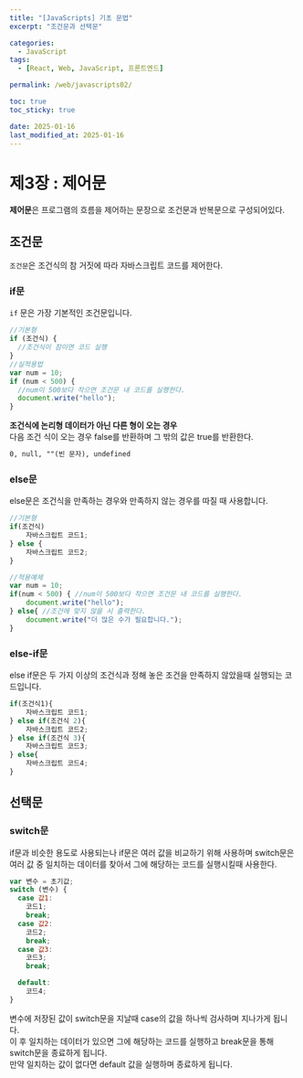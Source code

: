 ```yaml
---
title: "[JavaScripts] 기초 문법"
excerpt: "조건문과 선택문"

categories:
  - JavaScript
tags:
  - [React, Web, JavaScript, 프론트엔드]

permalink: /web/javascripts02/

toc: true
toc_sticky: true

date: 2025-01-16
last_modified_at: 2025-01-16
---
```


# 제3장 : 제어문

**제어문**은 프로그램의 흐름을 제어하는 문장으로 조건문과 반복문으로 구성되어있다.

## 조건문

`조건문`은 조건식의 참 거짓에 따라 자바스크립트 코드를 제어한다. <br>

### if문

`if` 문은 가장 기본적인 조건문입니다.

```javascript
//기본형
if (조건식) {
  //조건식이 참이면 코드 실행
}
//실적용법
var num = 10;
if (num < 500) {
  //num이 500보다 작으면 조건문 내 코드를 실행한다.
  document.write("hello");
}
```

**조건식에 논리형 데이터가 아닌 다른 형이 오는 경우** <br>
다음 조건 식이 오는 경우 false를 반환하며 그 밖의 값은 true를 반환한다.

```md
0, null, ""(빈 문자), undefined
```

### else문

else문은 조건식을 만족하는 경우와 만족하지 않는 경우를 따질 때 사용합니다.

```javascript
//기본형
if(조건식)
    자바스크립트 코드1;
} else {
    자바스크립트 코드2;
}

//적용예제
var num = 10;
if(num < 500) { //num이 500보다 작으면 조건문 내 코드를 실행한다.
    document.write("hello");
} else{ //조건에 맞지 않을 시 출력한다.
    document.write("더 많은 수가 필요합니다.");
}
```

### else-if문

else if문은 두 가지 이상의 조건식과 정해 놓은 조건을 만족하지 않았을때 실행되는 코드입니다.

```javascript
if(조건식1){
    자바스크립트 코드1;
} else if(조건식 2){
    자바스크립트 코드2;
} else if(조건식 3){
    자바스크립트 코드3;
} else{
    자바스크립트 코드4;
}
```

## 선택문

### switch문

if문과 비슷한 용도로 사용되는나 if문은 여러 값을 비교하기 위해 사용하며 switch문은 여러 값 중 일치하는 데이터를 찾아서 그에 해당하는 코드를 실행시킬때 사용한다.

```javascript
var 변수 = 초기값;
switch (변수) {
  case 값1:
    코드1;
    break;
  case 값2:
    코드2;
    break;
  case 값3:
    코드3;
    break;

  default:
    코드4;
}
```

변수에 저장된 값이 switch문을 지날때 case의 값을 하나씩 검사하며 지나가게 됩니다. <br>
이 후 일치하는 데이터가 있으면 그에 해당하는 코드를 실행하고 break문을 통해 switch문을 종료하게 됩니다. <br>
만약 일치하는 값이 없다면 default 값을 실행하며 종료하게 됩니다.
